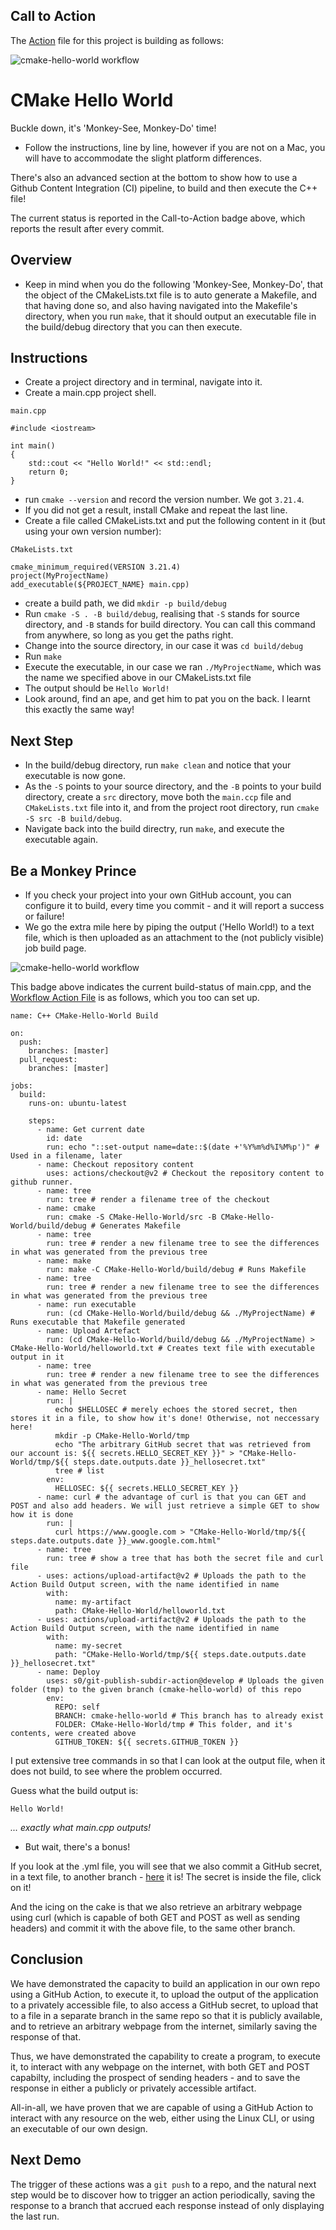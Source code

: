## Call to Action

The [Action](https://github.com/HarrisonOfTheNorth/Actions/blob/master/.github/workflows/cmake-hello-world.yml) file for this project is building as follows:

![cmake-hello-world workflow](https://github.com/HarrisonOfTheNorth/Actions/actions/workflows/cmake-hello-world.yml/badge.svg)

# CMake Hello World

Buckle down, it's 'Monkey-See, Monkey-Do' time!

- Follow the instructions, line by line, however if you are not on a Mac, you will have to accommodate the slight platform differences.

There's also an advanced section at the bottom to show how to use a Github Content Integration (CI) pipeline, to build and then execute the C++ file!

The current status is reported in the Call-to-Action badge above, which reports the result after every commit.

## Overview

- Keep in mind when you do the following 'Monkey-See, Monkey-Do', that the object of the CMakeLists.txt file is to auto generate a Makefile, and that having done so, and also having navigated into the Makefile's directory, when you run `make`, that it should output an executable file in the build/debug directory that you can then execute.

## Instructions

- Create a project directory and in terminal, navigate into it.
- Create a main.cpp project shell.

`main.cpp`

```
#include <iostream>

int main()
{
	std::cout << "Hello World!" << std::endl;
	return 0;
}
```

- run `cmake --version` and record the version number. We got `3.21.4`.
- If you did not get a result, install CMake and repeat the last line.
- Create a file called CMakeLists.txt and put the following content in it (but using your own version number):

`CMakeLists.txt`

```
cmake_minimum_required(VERSION 3.21.4)
project(MyProjectName)
add_executable(${PROJECT_NAME} main.cpp)
```

- create a build path, we did `mkdir -p build/debug`
- Run `cmake -S . -B build/debug`, realising that `-S` stands for source directory, and `-B` stands for build directory. You can call this command from anywhere, so long as you get the paths right.
- Change into the source directory, in our case it was `cd build/debug`
- Run `make`
- Execute the executable, in our case we ran `./MyProjectName`, which was the name we specified above in our CMakeLists.txt file
- The output should be `Hello World!`
- Look around, find an ape, and get him to pat you on the back. I learnt this exactly the same way!

## Next Step

- In the build/debug directory, run `make clean` and notice that your executable is now gone.
- As the `-S` points to your source directory, and the `-B` points to your build directory, create a `src` directory, move both the `main.ccp` file and `CMakeLists.txt` file into it, and from the project root directory, run `cmake -S src -B build/debug`.
- Navigate back into the build directry, run `make`, and execute the executable again.

## Be a Monkey Prince

- If you check your project into your own GitHub account, you can configure it to build, every time you commit - and it will report a success or failure!
- We go the extra mile here by piping the output ('Hello World!) to a text file, which is then uploaded as an attachment to the (not publicly visible) job build page.

![cmake-hello-world workflow](https://github.com/HarrisonOfTheNorth/Actions/actions/workflows/cmake-hello-world.yml/badge.svg)

This badge above indicates the current build-status of main.cpp, and the [Workflow Action File](https://github.com/HarrisonOfTheNorth/Actions/blob/master/.github/workflows/cmake-hello-world.yml) is as follows, which you too can set up.

```
name: C++ CMake-Hello-World Build

on:
  push:
    branches: [master]
  pull_request:
    branches: [master]

jobs:
  build:
    runs-on: ubuntu-latest

    steps:
      - name: Get current date
        id: date
        run: echo "::set-output name=date::$(date +'%Y%m%d%I%M%p')" # Used in a filename, later
      - name: Checkout repository content
        uses: actions/checkout@v2 # Checkout the repository content to github runner.
      - name: tree
        run: tree # render a filename tree of the checkout
      - name: cmake
        run: cmake -S CMake-Hello-World/src -B CMake-Hello-World/build/debug # Generates Makefile
      - name: tree
        run: tree # render a new filename tree to see the differences in what was generated from the previous tree
      - name: make
        run: make -C CMake-Hello-World/build/debug # Runs Makefile
      - name: tree
        run: tree # render a new filename tree to see the differences in what was generated from the previous tree
      - name: run executable
        run: (cd CMake-Hello-World/build/debug && ./MyProjectName) # Runs executable that Makefile generated
      - name: Upload Artefact
        run: (cd CMake-Hello-World/build/debug && ./MyProjectName) > CMake-Hello-World/helloworld.txt # Creates text file with executable output in it
      - name: tree
        run: tree # render a new filename tree to see the differences in what was generated from the previous tree
      - name: Hello Secret
        run: |
          echo $HELLOSEC # merely echoes the stored secret, then stores it in a file, to show how it's done! Otherwise, not neccessary here!
          mkdir -p CMake-Hello-World/tmp
          echo "The arbitrary GitHub secret that was retrieved from our account is: ${{ secrets.HELLO_SECRET_KEY }}" > "CMake-Hello-World/tmp/${{ steps.date.outputs.date }}_hellosecret.txt"
          tree # list
        env:
          HELLOSEC: ${{ secrets.HELLO_SECRET_KEY }}
      - name: curl # the advantage of curl is that you can GET and POST and also add headers. We will just retrieve a simple GET to show how it is done
        run: |
          curl https://www.google.com > "CMake-Hello-World/tmp/${{ steps.date.outputs.date }}_www.google.com.html"
      - name: tree
        run: tree # show a tree that has both the secret file and curl file
      - uses: actions/upload-artifact@v2 # Uploads the path to the Action Build Output screen, with the name identified in name
        with:
          name: my-artifact
          path: CMake-Hello-World/helloworld.txt
      - uses: actions/upload-artifact@v2 # Uploads the path to the Action Build Output screen, with the name identified in name
        with:
          name: my-secret
          path: "CMake-Hello-World/tmp/${{ steps.date.outputs.date }}_hellosecret.txt"
      - name: Deploy
        uses: s0/git-publish-subdir-action@develop # Uploads the given folder (tmp) to the given branch (cmake-hello-world) of this repo
        env:
          REPO: self
          BRANCH: cmake-hello-world # This branch has to already exist
          FOLDER: CMake-Hello-World/tmp # This folder, and it's contents, were created above
          GITHUB_TOKEN: ${{ secrets.GITHUB_TOKEN }}

```

I put extensive tree commands in so that I can look at the output file, when it does not build, to see where the problem occurred.

Guess what the build output is:

`Hello World!`

_... exactly what main.cpp outputs!_

- But wait, there's a bonus!

If you look at the .yml file, you will see that we also commit a GitHub secret, in a text file, to another branch - [here](https://github.com/HarrisonOfTheNorth/Actions/tree/cmake-hello-world) it is! The secret is inside the file, click on it!

And the icing on the cake is that we also retrieve an arbitrary webpage using curl (which is capable of both GET and POST as well as sending headers) and commit it with the above file, to the same other branch.

## Conclusion

We have demonstrated the capacity to build an application in our own repo using a GitHub Action, to execute it, to upload the output of the application to a privately accessible file, to also access a GitHub secret, to upload that to a file in a separate branch in the same repo so that it is publicly available, and to retrieve an arbitrary webpage from the internet, similarly saving the response of that.

Thus, we have demonstrated the capability to create a program, to execute it, to interact with any webpage on the internet, with both GET and POST capabilty, including the prospect of sending headers - and to save the response in either a publicly or privately accessible artifact.

All-in-all, we have proven that we are capable of using a GitHub Action to interact with any resource on the web, either using the Linux CLI, or using an executable of our own design.

## Next Demo

The trigger of these actions was a `git push` to a repo, and the natural next step would be to discover how to trigger an action periodically, saving the response to a branch that accrued each response instead of only displaying the last run.

